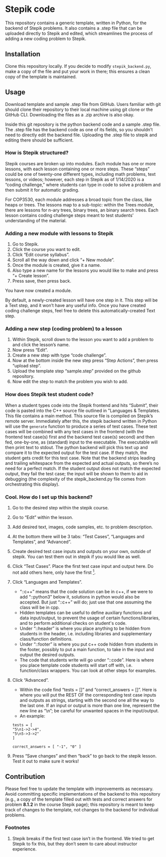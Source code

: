 # Stepik code

This repository contains a generic template, written in Python,
for the backend of Stepik problems. It also contains a .step file
that can be uploaded directly to Stepik and edited, which streamlines
the process of adding a new coding problem to Stepik.

## Installation

Clone this repository locally. If you decide to modify `stepik_backend.py`, make a copy of the
file and put your work in there; this ensures a clean copy of the template
is maintained.

## Usage

Download template and sample .step file from GitHub.
Users familiar with git should clone their repository to their local machine using git clone or the
GitHub CLI. Downloading the files as a .zip archive is also okay.

Inside this git repository is the python backend code and a sample .step file.
The .step file has the backend code as one of its fields, so you shouldn’t need to directly edit the
backend file. Uploading the .step file to stepik and editing there should be sufficient.

### How is Stepik structured?
Stepik courses are broken up into modules. Each module has one or more lessons, with each lesson
containing one or more steps. These “steps” could be one of twenty-one different types, including
math problems, text lessons, or videos; however, each step in Stepik as of 1/14/2020 is a “coding
challenge,” where students can type in code to solve a problem and then submit it for automatic
grading.

For COP3530, each module addresses a broad topic from the class, like heaps or trees. The lessons
map to a sub-topic: within the Trees module, there are lessons for n-ary trees, binary trees, an
binary search trees. Each lesson contains coding challenge steps meant to test students’
understanding of the material.

### Adding a new module with lessons to Stepik
1. Go to Stepik.
2. Click the course you want to edit.
3. Click “Edit course syllabus”.
4. Scroll all the way down and click “+ New module”.
5. Once the module is created, give it a name.
6. Also type a new name for the lessons you would like to make and press “+ Create lesson”.
7. Press save, then press back.

You have now created a module.

By default, a newly-created lesson will have one step in it. This step will be a Text step, and it
won’t have any useful info. Once you have created coding challenge steps, feel free to delete this
automatically-created Text step.

### Adding a new step (coding problem) to a lesson
1. Within Stepik, scroll down to the lesson you want to add a problem to and click the lesson’s name.
2. Now press “Edit”.
3. Create a new step with type “code challenge”.
4. Now at the bottom inside the new step press “Step Actions”, then press “upload step”.
5. Upload the template step “sample.step” provided on the github repository.
6. Now edit the step to match the problem you wish to add.


### How does Stepik test student code?
When a student types code into the Stepik frontend and hits “Submit”, their code is pasted into the
C++ source file outlined in "Languages & Templates. This file contains a main method. This source
file is compiled on Stepik’s remote server. Immediately after this, the stepik backend written in
Python will use the `generate` function to produce a series of test cases. These test cases will be
combined with any test cases in the frontend (with the frontend test case(s) first and the backend 
test case(s) second) and then fed, one-by-one, as (standard) input to the executable. The executable
will then print text to stdout. The python backend will pick this text up and compare it to the
expected output for the test case. If they match, the student gets credit for this test case. Note
that the backend strips leading and trailing whitespace from the expected and actual outputs, so
there’s no need for a perfect match. If the student output does not match the expected output, they
fail the test case; the input will be shown to them to aid in debugging (the complexity of the
stepik_backend.py file comes from orchestrating this display).

### Cool. How do I set up this backend?
1. Go to the desired step within the stepik course.
2. Go to “Edit” within the lesson.
3. Add desired text, images, code samples, etc. to problem description.
4. At the bottom there will be 3 tabs: “Test Cases”, “Languages and Templates”, and “Advanced”.
5. Create desired test case inputs and outputs on your own, outside of stepik. You can test them out
   in stepik if you would like as well.
6. Click “Test Cases”. Place the first test case input and output here. Do not add others here, only
   have the first [<sup id="footnote-id">1</sup>](#fn1). 
7. Click “Languages and Templates”.
   * “::c++” means that the code solution can be in c++, if we were to add “::python3” below it, solutions in python would also be accepted. But just “::c++” will do; just use that one assuming the class will be in cpp.
   * Hidden templates can be useful to define auxiliary functions and data input/output, to prevent the usage of certain functions/libraries, and to perform additional checks on student's code.
   * Under “::header” is where you place anything to be hidden from students in the header, i.e. including libraries and supplementary class/function definitions.
   * Under “::footer” is where you put c++ code hidden from students in the footer, possibly to put a main function, to take in the input and output the desired outputs. 
   * The code that students write will go under “::code”. Here is where you place template code students will start off with, i.e. function/class wrappers. You can look at other steps for examples.
8. Click “Advanced”. 
   * Within the code find “tests = []” and “correct_answers = []”. Here is where you will put the REST OF the corresponding test case inputs and outputs as strings, starting with the second one all the way to the last one. If an input or output is more than one line, represent the new line as “\n”; be careful for unwanted spaces in the input/output.
   * An example: 
   ```{python3}
   tests = [
   "5\n1->2->4", 
   "5\n5->3->2"
   ]
   
   correct_answers = [ "-1", "0" ]
   ```

9. Press “Save changes”  and then “back” to go back to the stepik lesson.
Test it out to make sure it works!

## Contribution

Please feel free to update the template with improvements as necessary.
Avoid committing specific implementations of the backend to this repository
(e.g., a copy of the template filled out with tests and correct answers for
problem **8.1.2** in the course Stepik page); this repository is meant to keep
track of changes to the template, not changes to the backend for individual
problems.

### Footnotes
1. <span id="fn1"></span> [](#footnote-id) Stepik breaks if the first test case isn’t in the frontend. We tried to get Stepik to fix this, but they don’t seem to care about instructor experience.

